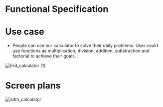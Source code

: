 # Functional Specification

# Use case
- People can use our calculator to solve their daily problems. User could  use functions as multiplication, division, addition, substraction and factorial to achieve their goals.

![Erd_calculator (1)](https://user-images.githubusercontent.com/76019638/134010680-c4bb6a05-7bfe-4fac-b628-fd8d9f0c9c2d.png)


# Screen plans

![sdm_calculator](https://user-images.githubusercontent.com/76019638/133996239-b9deb373-c2f8-480e-a5e3-4b8a7dfc2a76.png)




